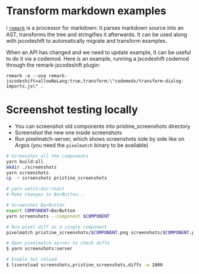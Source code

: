 # Transform markdown examples

:information_source: [`remark`][remark] is a processor for markdown: it parses markdown source into an AST,
transforms the tree and stringifies it afterwards. It can be used along with
jscodeshift to automatically migrate and transform examples.

When an API has changed and we need to update example, it can be useful to do it via a codemod. Here
is an example, running a jscodeshift codemod through the remark-jscodeshift plugin:

```
remark -o --use remark-jscodeshift=allowNoLang:true,transform:\"codemods/transform-dialog-imports.js\" .
```

[remark]: https://github.com/remarkjs/remark

# Screenshot testing locally

* You can screenshot old components into pristine_screenshots directory
* Screenshot the new one inside screenshots
* Run pixelmatch-server, which shows screenshots side by side like on Argos (you need the `pixelmatch` binary to be available)

```bash
# Screenshot all the components
yarn build:all
mkdir ./screenshots
yarn screenshots
cp -r screenshots pristine_screenshots

# yarn watch:doc:react
# Make changes to BarButton...

# Screenshot BarButton
export COMPONENT=BarButton
yarn screenshots --component $COMPONENT

# Run pixel diff on a single component
pixelmatch pristine_screenshots/$COMPONENT.png screenshots/$COMPONENT.png diff/$COMPONENT.png 0.1

# Open pixelmatch server to check diffs
$ yarn screenshots:server

# Enable hot reload
$ livereload screenshots,pristine_screenshots,diffs -w 1000
```
